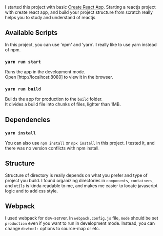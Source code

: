 I started this project with basic [Create React App](https://github.com/facebook/create-react-app).
Starting a reactjs project with create react app, and build your project structure from scratch really helps you to study and understand of reactjs.


## Available Scripts

In this project, you can use 'npm' and 'yarn'. I really like to use yarn instead of npm.

### `yarn run start`

Runs the app in the development mode.<br>
Open [http://localhost:8080] to view it in the browser.

### `yarn run build`

Builds the app for production to the `build` folder.<br>
It divides a build file into chunks of files, lighter than 1MB.


## Dependencies

### `yarn install`

You can also use `npm install` or `npx install` in this project. I tested it, and there was no version conflicts with npm install.


## Structure

Structure of directory is really depends on what you prefer and type of project you build.
 I found organizing directories in `components`, `containers`, and `utils` is kinda readable to me, and makes me easier to locate javascript logic and to add css style.


## Webpack

I used webpack for dev-server. In `webpack.config.js` file, `mode` should be set `production` even if you want to run in development mode.
Instead, you can change `devtool:` options to source-map or etc.
